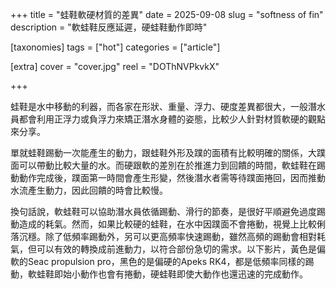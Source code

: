 +++
title = "蛙鞋軟硬材質的差異"
date = 2025-09-08
slug = "softness of fin"
description = "軟蛙鞋反應延遲，硬蛙鞋動作即時"

[taxonomies]
tags = ["hot"]
categories = ["article"]

[extra]
cover = "cover.jpg"
reel = "DOThNVPkvkX"

+++

蛙鞋是水中移動的利器，而各家在形狀、重量、浮力、硬度差異都很大，一般潛水員都會利用正浮力或負浮力來矯正潛水身體的姿態，比較少人針對材質軟硬的觀點來分享。

單就蛙鞋踢動一次能產生的動力，跟蛙鞋外形及蹼的面積有比較明確的關係，大蹼面可以帶動比較大量的水。而硬跟軟的差別在於推進力到回饋的時間，軟蛙鞋在踢動動作完成後，蹼面第一時間會產生形變，然後潛水者需等待蹼面捲回，因而推動水流產生動力，因此回饋的時會比較慢。

換句話說，軟蛙鞋可以協助潛水員依循踢動、滑行的節奏，是很好平順避免過度踢動造成的耗氣。然而，如果比較硬的蛙鞋，在水中因蹼面不會捲動，視覺上比較俐落沉穩。除了低頻率踢動外，另可以更高頻率快速踢動，雖然高頻的踢動會相對耗氣，但可以有效的轉換成前進動力，以符合部份急切的需求。以下影片，黃色是偏軟的Seac propulsion pro，黑色的是偏硬的Apeks RK4，都是低頻率同樣的踢動，軟蛙鞋即始小動作也會有捲動，硬蛙鞋即使大動作也還迅速的完成動作。
